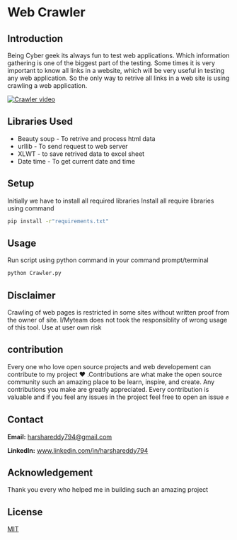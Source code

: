 # Web Crawler


## Introduction
Being Cyber geek its always fun to test web applications. Which information gathering is one of the biggest part of the testing.
Some times it is very important to know all links in a website, which will be very useful in testing any web application.
So the only way to retrive all links in a web site is using crawling a web application.

[![Crawler video](https://res.cloudinary.com/marcomontalbano/image/upload/v1591805671/video_to_markdown/images/youtube--2-YbRrHZRWY-c05b58ac6eb4c4700831b2b3070cd403.jpg)](https://youtu.be/2-YbRrHZRWY "Crawler video")

## Libraries Used
* Beauty soup - To retrive and process html data
* urllib - To send request to web server
* XLWT - to save retrived data to excel sheet
* Date time - To get current date and time

## Setup
Initially we have to install all required libraries
Install all require libraries using command
```bash 
pip install -r"requirements.txt"
```

## Usage
Run script using python command in your command prompt/terminal
```bash 
python Crawler.py
```
## Disclaimer
Crawling of web pages is restricted in some sites without written proof from the owner of site. 
I/Myteam does not took the responsiblity of wrong usage of this tool. Use at user own risk

## contribution
Every one who love open source projects and web developement can contribute to my project :heart: .Contributions are what make the open source community such an amazing place to be learn, inspire, and create. Any contributions you make are greatly appreciated. 
Every contribution is valuable and if you feel any issues in the project feel free to open an issue :fist:

## Contact
**Email:** harshareddy794@gmail.com

**LinkedIn:** www.linkedin.com/in/harshareddy794

## Acknowledgement
Thank you every who helped me in building such an amazing project 

## License
[MIT](https://choosealicense.com/licenses/mit/)
